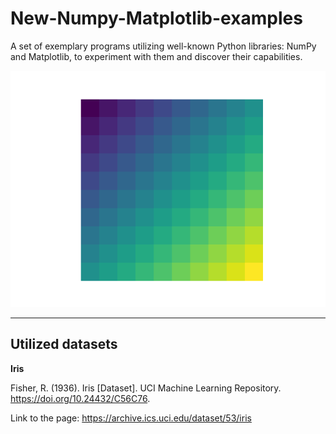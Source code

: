 # New-Numpy-Matplotlib-examples
A set of exemplary programs utilizing well-known Python libraries: NumPy and Matplotlib, to experiment with them and discover their capabilities.

![grid.png](img/grid.png)

---

## Utilized datasets

**Iris**

Fisher, R. (1936). Iris [Dataset]. UCI Machine Learning Repository. https://doi.org/10.24432/C56C76.

Link to the page: https://archive.ics.uci.edu/dataset/53/iris
